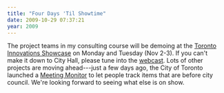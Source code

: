 ```yaml
---
title: "Four Days 'Til Showtime"
date: 2009-10-29 07:37:21
year: 2009
---
```

The project teams in my consulting course will be demoing at the <a href="http://rocket9broadcasting.com/Webcasts/2009/11/CoT/index.php?Page=Home">Toronto Innovations Showcase</a> on Monday and Tuesday (Nov 2-3). If you can't make it down to City Hall, please tune into the <a href="http://rocket9broadcasting.com/Webcasts/2009/11/CoT/Presentations/Live/PlayerFrames.php">webcast</a>. Lots of other projects are moving ahead---just a few days ago, the City of Toronto launched a <a href="http://app.toronto.ca/tmmismonitor/index.do">Meeting Monitor</a> to let people track items that are before city council. We're looking forward to seeing what else is on show.
